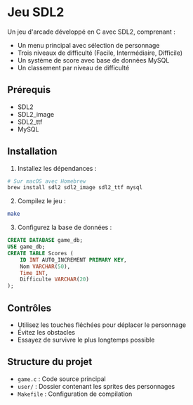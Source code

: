 # Jeu SDL2

Un jeu d'arcade développé en C avec SDL2, comprenant :
- Un menu principal avec sélection de personnage
- Trois niveaux de difficulté (Facile, Intermédiaire, Difficile)
- Un système de score avec base de données MySQL
- Un classement par niveau de difficulté

## Prérequis
- SDL2
- SDL2_image
- SDL2_ttf
- MySQL

## Installation

1. Installez les dépendances :
```bash
# Sur macOS avec Homebrew
brew install sdl2 sdl2_image sdl2_ttf mysql
```

2. Compilez le jeu :
```bash
make
```

3. Configurez la base de données :
```sql
CREATE DATABASE game_db;
USE game_db;
CREATE TABLE Scores (
    ID INT AUTO_INCREMENT PRIMARY KEY,
    Nom VARCHAR(50),
    Time INT,
    Difficulte VARCHAR(20)
);
```

## Contrôles
- Utilisez les touches fléchées pour déplacer le personnage
- Évitez les obstacles
- Essayez de survivre le plus longtemps possible

## Structure du projet
- `game.c` : Code source principal
- `user/` : Dossier contenant les sprites des personnages
- `Makefile` : Configuration de compilation
